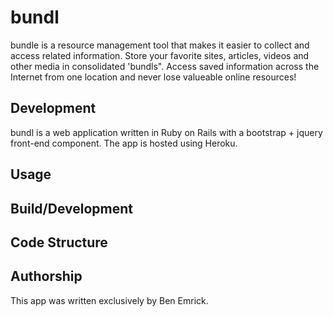 # bundl

bundle is a resource management tool that makes it easier to collect and access related information. Store your favorite sites, articles, videos and other media in consolidated 'bundls". Access saved information across the Internet from one location and never lose valueable online resources!

## Development
bundl is a web application written in Ruby on Rails with a bootstrap + jquery front-end component. The app is hosted using Heroku.

## Usage


## Build/Development

## Code Structure

## Authorship
This app was written exclusively by Ben Emrick. 
